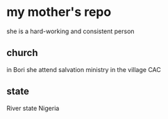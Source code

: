 # my mother's repo
she is a hard-working and consistent person
## church
in Bori she attend salvation ministry
in the village CAC
## state
River state Nigeria
